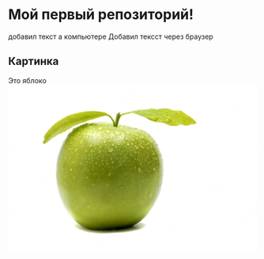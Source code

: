 # Мой первый репозиторий!
добавил текст а компьютере
Добавил тексст через  браузер

## Картинка
Это яблоко
![Яблоко](apple.webp)